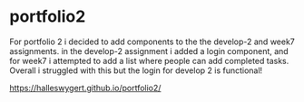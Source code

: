 # portfolio2

For portfolio 2 i decided to add components to the the develop-2 and week7 assignments. in the develop-2 assignment i added a login component, and for week7 i attempted to add a list where people can add completed tasks. Overall i struggled with this but the login for develop 2 is functional! 

https://halleswygert.github.io/portfolio2/
